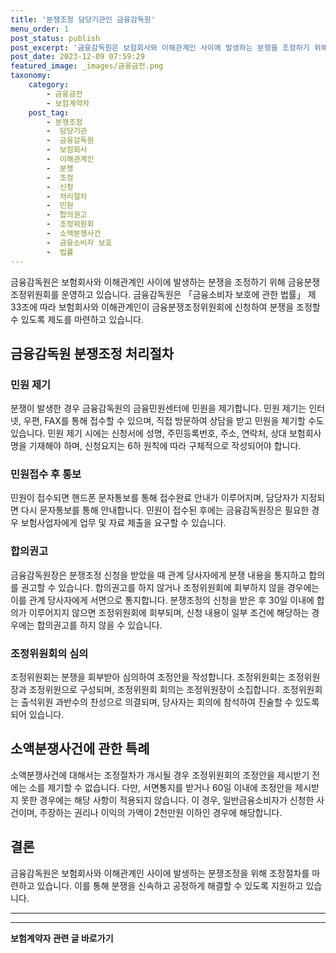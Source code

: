 ```yaml
---
title: '분쟁조정 담당기관인 금융감독원'
menu_order: 1
post_status: publish
post_excerpt: '금융감독원은 보험회사와 이해관계인 사이에 발생하는 분쟁을 조정하기 위해 금융분쟁조정위원회를 운영하고 있습니다. 금융감독원은  금융소비자 보호에 관한 법률  제33조에 따라 보험회사와 이해관계인이 금융분쟁조정위원회에 신청하여 분쟁을 조정할 수 있도록 제도를 마련하고 있습니다.'
post_date: 2023-12-09 07:59:29
featured_image: _images/금융금전.png
taxonomy:
    category:
        - 금융금전
        - 보험계약자
    post_tag:
        - 분쟁조정
        -  담당기관
        -  금융감독원
        -  보험회사
        -  이해관계인
        -  분쟁
        -  조정
        -  신청
        -  처리절차
        -  민원
        -  합의권고
        -  조정위원회
        -  소액분쟁사건
        -  금융소비자 보호
        -  법률
---
```



금융감독원은 보험회사와 이해관계인 사이에 발생하는 분쟁을 조정하기 위해 금융분쟁조정위원회를 운영하고 있습니다. 금융감독원은 「금융소비자 보호에 관한 법률」 제33조에 따라 보험회사와 이해관계인이 금융분쟁조정위원회에 신청하여 분쟁을 조정할 수 있도록 제도를 마련하고 있습니다.

## 금융감독원 분쟁조정 처리절차

### 민원 제기

분쟁이 발생한 경우 금융감독원의 금융민원센터에 민원을 제기합니다. 민원 제기는 인터넷, 우편, FAX를 통해 접수할 수 있으며, 직접 방문하여 상담을 받고 민원을 제기할 수도 있습니다. 민원 제기 시에는 신청서에 성명, 주민등록번호, 주소, 연락처, 상대 보험회사명을 기재해야 하며, 신청요지는 6하 원칙에 따라 구체적으로 작성되어야 합니다.

### 민원접수 후 통보

민원이 접수되면 핸드폰 문자통보를 통해 접수완료 안내가 이루어지며, 담당자가 지정되면 다시 문자통보를 통해 안내합니다. 민원이 접수된 후에는 금융감독원장은 필요한 경우 보험사업자에게 업무 및 자료 제출을 요구할 수 있습니다.

### 합의권고

금융감독원장은 분쟁조정 신청을 받았을 때 관계 당사자에게 분쟁 내용을 통지하고 합의를 권고할 수 있습니다. 합의권고를 하지 않거나 조정위원회에 회부하지 않을 경우에는 이를 관계 당사자에게 서면으로 통지합니다. 분쟁조정의 신청을 받은 후 30일 이내에 합의가 이루어지지 않으면 조정위원회에 회부되며, 신청 내용이 일부 조건에 해당하는 경우에는 합의권고를 하지 않을 수 있습니다.

### 조정위원회의 심의

조정위원회는 분쟁을 회부받아 심의하여 조정안을 작성합니다. 조정위원회는 조정위원장과 조정위원으로 구성되며, 조정위원회 회의는 조정위원장이 소집합니다. 조정위원회는 출석위원 과반수의 찬성으로 의결되며, 당사자는 회의에 참석하여 진술할 수 있도록 되어 있습니다.

## 소액분쟁사건에 관한 특례

소액분쟁사건에 대해서는 조정절차가 개시될 경우 조정위원회의 조정안을 제시받기 전에는 소를 제기할 수 없습니다. 다만, 서면통지를 받거나 60일 이내에 조정안을 제시받지 못한 경우에는 해당 사항이 적용되지 않습니다. 이 경우, 일반금융소비자가 신청한 사건이며, 주장하는 권리나 이익의 가액이 2천만원 이하인 경우에 해당합니다.

## 결론

금융감독원은 보험회사와 이해관계인 사이에 발생하는 분쟁조정을 위해 조정절차를 마련하고 있습니다. 이를 통해 분쟁을 신속하고 공정하게 해결할 수 있도록 지원하고 있습니다.

---
<!-- wp:separator -->
<hr class="wp-block-separator has-alpha-channel-opacity"/>
<!-- /wp:separator -->

<!-- wp:group {"backgroundColor":"base","layout":{"type":"constrained"}} -->
<div class="wp-block-group has-base-background-color has-background"><!-- wp:paragraph {"align":"center","fontSize":"medium"} -->
<p class="has-text-align-center has-large-font-size"><strong>보험계약자 관련 글 바로가기</strong></p>
<!-- /wp:paragraph -->


<!-- wp:latest-posts
{"categories":[{"id":13963,"count":19,"description":"","link":"https://uknowlaw.com/category/%eb%b3%b4%ed%97%98%ea%b3%84%ec%95%bd%ec%9e%90/","name":"보험계약자","slug":"보험계약자","taxonomy":"category","parent":0,"meta":[],"_links":{"self":[{"href":"https://uknowlaw.com/wp-json/wp/v2/categories/13963"}],"collection":[{"href":"https://uknowlaw.com/wp-json/wp/v2/categories"}],"about":[{"href":"https://uknowlaw.com/wp-json/wp/v2/taxonomies/category"}],"wp:post_type":[{"href":"https://uknowlaw.com/wp-json/wp/v2/posts?categories=13963"}],"curies":[{"name":"wp","href":"https://api.w.org/{rel}","templated":true}]}}],"postsToShow":100,"excerptLength":28,"postLayout":"grid","columns":2,"featuredImageAlign":"left","featuredImageSizeSlug":"large","fontSize":"small"} /--></div>
<!-- /wp:group -->